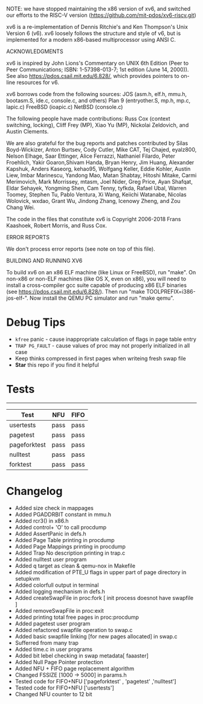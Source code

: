 NOTE: we have stopped maintaining the x86 version of xv6, and switched
our efforts to the RISC-V version
(https://github.com/mit-pdos/xv6-riscv.git)

xv6 is a re-implementation of Dennis Ritchie's and Ken Thompson's Unix
Version 6 (v6).  xv6 loosely follows the structure and style of v6,
but is implemented for a modern x86-based multiprocessor using ANSI C.

ACKNOWLEDGMENTS

xv6 is inspired by John Lions's Commentary on UNIX 6th Edition (Peer
to Peer Communications; ISBN: 1-57398-013-7; 1st edition (June 14,
2000)). See also https://pdos.csail.mit.edu/6.828/, which
provides pointers to on-line resources for v6.

xv6 borrows code from the following sources:
    JOS (asm.h, elf.h, mmu.h, bootasm.S, ide.c, console.c, and others)
    Plan 9 (entryother.S, mp.h, mp.c, lapic.c)
    FreeBSD (ioapic.c)
    NetBSD (console.c)

The following people have made contributions: Russ Cox (context switching,
locking), Cliff Frey (MP), Xiao Yu (MP), Nickolai Zeldovich, and Austin
Clements.

We are also grateful for the bug reports and patches contributed by Silas
Boyd-Wickizer, Anton Burtsev, Cody Cutler, Mike CAT, Tej Chajed, eyalz800,
Nelson Elhage, Saar Ettinger, Alice Ferrazzi, Nathaniel Filardo, Peter
Froehlich, Yakir Goaron,Shivam Handa, Bryan Henry, Jim Huang, Alexander
Kapshuk, Anders Kaseorg, kehao95, Wolfgang Keller, Eddie Kohler, Austin
Liew, Imbar Marinescu, Yandong Mao, Matan Shabtay, Hitoshi Mitake, Carmi
Merimovich, Mark Morrissey, mtasm, Joel Nider, Greg Price, Ayan Shafqat,
Eldar Sehayek, Yongming Shen, Cam Tenny, tyfkda, Rafael Ubal, Warren
Toomey, Stephen Tu, Pablo Ventura, Xi Wang, Keiichi Watanabe, Nicolas
Wolovick, wxdao, Grant Wu, Jindong Zhang, Icenowy Zheng, and Zou Chang Wei.

The code in the files that constitute xv6 is
Copyright 2006-2018 Frans Kaashoek, Robert Morris, and Russ Cox.

ERROR REPORTS

We don't process error reports (see note on top of this file).

BUILDING AND RUNNING XV6

To build xv6 on an x86 ELF machine (like Linux or FreeBSD), run
"make". On non-x86 or non-ELF machines (like OS X, even on x86), you
will need to install a cross-compiler gcc suite capable of producing
x86 ELF binaries (see https://pdos.csail.mit.edu/6.828/).
Then run "make TOOLPREFIX=i386-jos-elf-". Now install the QEMU PC
simulator and run "make qemu".

# Debug Tips

- `kfree` panic - cause inappropriate calculation of flags in page table entry 
- `TRAP PG_FAULT` - cause values of proc may not properly initialized in all case
- Keep thinks compressed in first pages when writeing fresh swap file
- **Star** this repo if you find it helpful

# Tests

----------------------------------
| Test          |NFU    | FIFO   |
|---------------|-------|--------|
| usertests     | pass  |  pass  |
| pagetest      | pass  |  pass  |
| pageforktest  | pass  |  pass  |
| nulltest      | pass  |  pass  |
| forktest      | pass  |  pass  |


# Changelog
- Added size check in mappages
- Added PGADDRBIT constant in mmu.h
- Added rcr3() in x86.h
- Added control+ 'O' to call procdump
- Added AssertPanic in defs.h
- Added Page Table printing in procdump
- Added Page Mappings printing in procdump
- Added Trap No description printing in trap.c
- Added nulltest user program
- Added q target as clean & qemu-nox in Makefile
- Added modification of PTE_U flags in upper part of page directory in setupkvm
- Added colorfull output in terminal
- Added logging mechanism in defs.h
- Added createSwapFile in proc:fork [ init process doesnot have swapfile ]
- Added removeSwapFile in proc:exit
- Added printing total free pages in proc:procdump
- Added pagetest user program
- Added refactored swapfile operation to swap.c
- Added basic swapfile linking [for new pages allocated] in swap.c
- Sufferred from many trap
- Added time.c in user programs
- Added bit lebel checking in swap metadata[ faaaster]
- Added Null Page Pointer protection
- Added NFU + FIFO page replacement algorithm
- Changed FSSIZE [1000 -> 5000] in params.h
- Tested code for FIFO+NFU ['pageforktest' , 'pagetest' ,'nulltest']
- Tested code for FIFO+NFU ['usertests']
- Changed NFU counter to 12 bit
